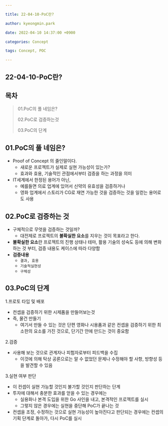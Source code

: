 ```yaml
---

title: 22-04-10-PoC란?

author: kyeongmin.park

date: 2022-04-10 14:37:00 +0900

categories: Concept

tags: Concept, POC

---
```




## 22-04-10-PoC란?

## 목차

> 01.PoC의 풀 네임은?
>
> 02.PoC로 검증하는것
>
> 03.PoC의 단계

## 01.PoC의 풀 네임은?

- Proof of Concept 의 줄인말이다.
  - 새로운 프로젝트가 실제로 실현 가능성이 있는가?
  - 효과와 효용, 기술적인 관점에서부터 검증을 하는 과정을 의미
- IT세계에서 한정된 용어가 아닌,
  - 예를들면 의료 업계에 있어서 신약의 유효성을 검증하거나
  - 영화 업계에서 스토리가 CG로 재연 가능한 것을 검증하는 것을 일컫는 용어로도 사용

## 02.PoC로 검증하는 것

- 구체적으로 무엇을 검증하는 것일까?
  - 대전제로 프로젝트의 **불확실한 요소**를 지우는 것이 목표라고 한다.
- **불확실한 요소**란 프로젝트의 진행 상태나 테마, 활용 기술의 성숙도 등에 의해 변화하는 것 부터, 검증 내용도 케이스에 따라 다양함
- **검증내용**
  - `결과, 효용`
  - `기술적실현성`
  - `구체성`

## 03.PoC의 단계

1.프로토 타입 및 배포

- 컨셉을 검증하기 위한 시제품을 만들어보는것
- 즉, 물건 만들기
  - 여기서 만들 수 있는 것은 단편 영화나 시용품과 같은 컨셉을 검증하기 위한 최소한의 요소를 가진 것으로, 단기간 안에 만드는 것이 중요함

2.검증

- 사용해 보는 것으로 관계자나 피험자로부터 피드백을 수집
  - 이것에 의해 탁상 공론으로는 알 수 없었던 문제나 수정해야 할 사항, 방향성 등을 발견할 수 있음

3.실현 여부 판단

- 이 컨셉이 실현 가능할 것인지 불가할 것인지 판단하는 단계
- 투자에 대해서 충분한 효과를 얻을 수 있는 경우에는
  - 실용화나 본격 도입을 위한 Go 사인을 내고, 본격적인 프로젝트를 실시
  - 그렇지 않은 경우에는 실현을 중단해 PoC가 끝나는 것
- 컨셉을 조정, 수정하는 것으로 실현 가능성이 높아진다고 판단되는 경우에는 컨셉의 기획 단계로 돌아가, 다시 PoC를 실시


